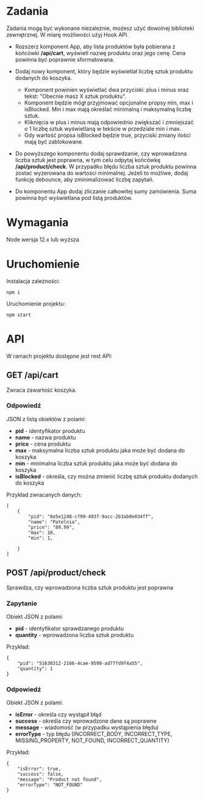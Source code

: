# Zadania

Zadania mogą być wykonane niezależnie, możesz użyć dowolnej biblioteki zewnętrznej. W miarę możliwości użyj Hook API.

- Rozszerz komponent App, aby lista produktów była pobierana z końcówki **/api/cart**, wyświetl nazwę produktu oraz jego cenę. Cena powinna być poprawnie sformatowana.

* Dodaj nowy komponent, który będzie wyświetlał liczbę sztuk produktu dodanych do koszyka.

  - Komponent powinien wyświetlać dwa przyciski: plus i minus oraz tekst: "Obecnie masz X sztuk produktu".
  - Komponent będzie mógł przyjmować opcjonalne propsy min, max i isBlocked. Min i max mają określać minimalną i maksymalną liczbę sztuk.
  - Kliknięcia w plus i minus mają odpowiednio zwiększać i zmniejszać o 1 liczbę sztuk wyświetlaną w tekście w przedziale min i max.
  - Gdy wartość propsa isBlocked będzie true, przyciski zmiany ilości mają być zablokowane.

* Do powyższego komponentu dodaj sprawdzanie, czy wprowadzona liczba sztuk jest poprawna, w tym celu odpytaj końcówkę **/api/product/check**. W przypadku błędu liczba sztuk produktu powinna zostać wyzerowana do wartości minimalnej. Jeżeli to możliwe, dodaj funkcję debounce, aby zminimalizować liczbę zapytań.

* Do komponentu App dodaj zliczanie całkowitej sumy zamówienia. Suma powinna być wyświetlana pod listą produktów.

# Wymagania

Node wersja 12.x lub wyższa

# Uruchomienie

Instalacja zależności:

`npm i`

Uruchomienie projektu:

`npm start`

# API

W ramach projektu dostępne jest rest API:

## **GET** /api/cart

Zwraca zawartość koszyka.

### Odpowiedź

JSON z listą obiektów z polami:

- **pid** - identyfikator produktu
- **name** - nazwa produktu
- **price** - cena produktu
- **max** - maksymalna liczba sztuk produktu jaka może być dodana do koszyka
- **min** - minimalna liczba sztuk produktu jaka może być dodana do koszyka
- **isBlocked** - określa, czy można zmienić liczbę sztuk produktu dodanych do koszyka

Przykład zwracanych danych:

```
[
    {
        "pid": "8e5e1248-c799-4937-9acc-2b3ab0e034ff",
        "name": "Patelnia",
        "price": "89.99",
        "max": 10,
        "min": 1,

    }
]
```

## **POST** /api/product/check

Sprawdza, czy wprowadzona liczba sztuk produktu jest poprawna

### Zapytanie

Obiekt JSON z polami:

- **pid** - identyfikator sprawdzanego produktu
- **quantity** - wprowadzona liczba sztuk produktu

Przykład:

```
{
    "pid": "51630312-2166-4cae-9590-ad77fd9f4a55",
    "quantity": 1
}
```

### Odpowiedź

Obiekt JSON z polami:

- **isError** - określa czy wystąpił błąd
- **success** - określa czy wprowadzone dane są poprawne
- **message** - wiadomość (w przypadku wystąpienia błędu)
- **errorType** - typ błędu (INCORRECT_BODY, INCORRECT_TYPE, MISSING_PROPERTY, NOT_FOUND, INCORRECT_QUANTITY)

Przykład:

```
{
    "isError": true,
    "success": false,
    "message": "Product not found",
    "errorType": "NOT_FOUND"
}
```
